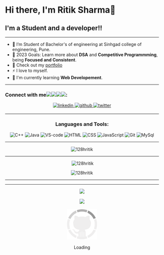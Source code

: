 # Hi there, I'm **Ritik Sharma**👋
## I'm a Student and a developer!!

---

- 🌱 I’m Student of Bachelor's of engineering at Sinhgad college of engineering, Pune.
- 🥅 2023 Goals: Learn more about **DSA** and **Competitive Programmming**, being **Focused and Consistent**.
- 🔭 Check out my <a target="_blank" href="https://sites.google.com/view/ritiks-portfolio/home">portfolio </a>
- ⚡ I love to myself.
- 🌱 I'm currently learning **Web Developement**.

---

### Connect with me<img src="https://emoji.slack-edge.com/T0172CCPGUW/party-blob/d7253707fa13e9ee.gif" width="30"/><img src="https://emoji.slack-edge.com/T0172CCPGUW/party-blob/d7253707fa13e9ee.gif" width="30"/><img src="https://emoji.slack-edge.com/T0172CCPGUW/party-blob/d7253707fa13e9ee.gif" width="30"/><img src="https://emoji.slack-edge.com/T0172CCPGUW/party-blob/d7253707fa13e9ee.gif" width="30"/>:

<div align="center">
 <a href="https://www.linkedin.com/in/ritik-sharma-8a5629213">
<img src=https://img.shields.io/badge/linkedin-%231E77B5.svg?&style=for-the-badge&logo=linkedin&logoColor=white alt=linkedin style="margin-bottom: 5px;" />
</a>
  <a href="https://github.com/128hritik" target="_blank">
<img src=https://img.shields.io/badge/github-%2324292e.svg?&style=for-the-badge&logo=github&logoColor=white alt=github style="margin-bottom: 5px;" />
</a>
 <a href="https://twitter.com/i_Hrithik_?t=twOtqCPhyfgBf-z7U0b_-w&s=08">
<img src=https://img.shields.io/badge/twitter-%2300acee.svg?&style=for-the-badge&logo=twitter&logoColor=white alt=twitter style="margin-bottom: 5px;" />
</a>
 
  ---
  
### Languages and Tools:
  
<img alt="C++" src="https://img.icons8.com/color/48/000000/c-plus-plus-logo.png"/>
<img alt="Java" src="https://img.icons8.com/color/48/000000/java-coffee-cup-logo--v1.png"/>
<img alt="VS-code" src="https://img.icons8.com/color/48/000000/visual-studio-code-2019.png"/>
<img alt="HTML" src="https://img.icons8.com/color/48/000000/html-5--v1.png"/>
<img alt="CSS" src="https://img.icons8.com/color/48/000000/css3.png"/>
 <img alt="JavaScript" src="https://img.icons8.com/color/48/000000/javascript--v1.png"/>
 <img alt="Git" src="https://img.icons8.com/color/48/000000/git.png"/>
 <img alt="MySql"  src="https://img.icons8.com/color/48/000000/mysql-logo.png"/>

 
 
---

<p><img align="center" src="https://github-readme-stats.vercel.app/api/top-langs?username=128hritik&show_icons=true&locale=en&layout=compact" alt="128hritik" /></p>

---

<p display="flex" justify-content="space-between" >&nbsp;<img src="https://github-readme-stats.vercel.app/api?username=128hritik&show_icons=true&locale=en" alt="128hritik" />

<img  src="https://github-readme-streak-stats.herokuapp.com/?user=128hritik&" alt="128hritik" /></p>

---
 
 
 ---
 
 <div align="center">
<img src="https://img.shields.io/github/followers/128hritik.svg?style=social&label=Follow"></img>

<img src="https://gpvc.arturio.dev/p128hritik"></img>
</div>
 
 <div align=center>
        <img src="https://raw.githubusercontent.com/AhmedFathyDev/AhmedFathyDev/main/GitHub.gif" alt="GitHub Octocat Logo" height="100">
        <p>Loading</p>
    </div>




 
<!---
128hritik/128hritik is a ✨ special ✨ repository because its `README.md` (this file) appears on your GitHub profile.
You can click the Preview link to take a look at your changes.
--->
